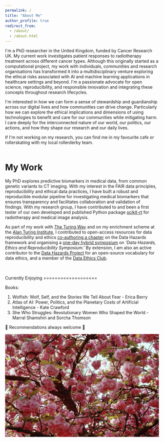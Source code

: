 ```yaml
---
permalink: /
title: "About Me"
author_profile: true
redirect_from: 
  - /about/
  - /about.html
---
```




I'm a PhD researcher in the United Kingdom, funded by Cancer Research UK. My current work investigates patient responses to radiotherapy treatment across different cancer types. Although this originally started as a computational project, my work with individuals, communities and research organisations has transformed it into a multidisciplinary venture exploring the ethical risks associated with AI and machine learning applications in healthcare settings and beyond. I'm a passionate advocate for open science, reproducibility, and responsible innovation and integrating these concepts throughout research lifecycles. 

I'm interested in how we can form a sense of stewardship and guardianship across our digital lives and how communities can drive change. Particularly how we can explore the ethical implications and dimensions of using technologies to benefit and care for our communities while mitigating harm. I care deeply for the interconnected nature of our world, our politics, our actions, and how they shape our research and our daily lives. 

If I'm not working on my research, you can find me in my favourite cafe or rollerskating with my local rollerderby team. 
<br>
<br>

My Work 
=============

My PhD explores predictive biomarkers in medical data, from common genetic variants to CT imaging. With my interest in the FAIR data principles, reproducibility and ethical data practices, I have built a robust and reproducible modular pipeline for investigating medical biomarkers that ensures transparency and facilitates collaboration and validation of findings. With my research group, I have contributed to and been a first tester of our own developed and published Python package [scikit-rt](https://scikit-rt.github.io/scikit-rt/) for radiotherapy and medical image analysis. 

As part of my work with [The Turing Way](https://www.turing.ac.uk/research/research-projects/turing-way) and on my enrichment scheme at the [Alan Turing Institute](https://www.turing.ac.uk/), I contributed to open-access resources for data reproducibility and ethics [co-authoring a chapter](https://book.the-turing-way.org/ethical-research/data-hazards) on the Data Hazards framework and organising a [one-day hybrid symposium](https://github.com/Susana465/der_symposium_20230310) on _'Data Hazards, Ethics and Reproducibility Symposium.'_ By extension, I am also an active contributor to the [Data Hazards Project](https://datahazards.com/) for an open-source vocabulary for data ethics, and a member of the [Data Ethics Club](https://dataethicsclub.com/). 

<br>
<br>
Currently Enjoying
===================

Books:
1. Wolfish: Wolf, Self, and the Stories We Tell About Fear - Erica Berry 
2. Atlas of AI: Power, Politics, and the Planetary Costs of Artificial Intelligence - Kate Crawford
3. She Who Struggles: Revolutionary Women Who Shaped the World - Marral Shamshiri and Sorcha Thomson

🌻 Recommendations always welcome 🌻

![alt text](/images/websiteimone.jpeg)



